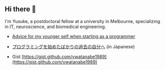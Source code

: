 ## Hi there 👋

I'm Yusuke, a postdoctoral fellow at a university in Melbourne, specializing in IT, neuroscience, and biomedical engineering.

- [Advice for my younger self when starting as a programmer](./docs/advice-for-my-younger-myself-en.md)
- [プログラミングを始めたばかりの過去の自分へ](./docs/advice-for-my-younger-myself-ja.md) (in Japanese)

- Gist
[https://gist.github.com/ywatanabe1989](https://gist.github.com/ywatanabe1989)
